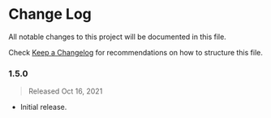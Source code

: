 # Change Log

All notable changes to this project will be documented in this file.

Check [Keep a Changelog](http://keepachangelog.com/) for recommendations on how to structure this file.


### 1.5.0
> Released Oct 16, 2021

* Initial release.
